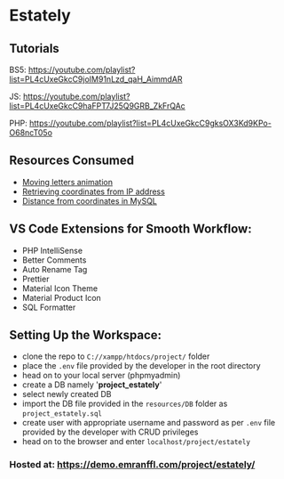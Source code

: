 # Estately

## Tutorials

BS5:
https://youtube.com/playlist?list=PL4cUxeGkcC9joIM91nLzd_qaH_AimmdAR

JS:
https://youtube.com/playlist?list=PL4cUxeGkcC9haFPT7J25Q9GRB_ZkFrQAc

PHP:
https://youtube.com/playlist?list=PL4cUxeGkcC9gksOX3Kd9KPo-O68ncT05o

## Resources Consumed

- [Moving letters animation](https://tobiasahlin.com/moving-letters/#4)
- [Retrieving coordinates from IP address](https://rapidapi.com/ipfind/api/find-any-ip-address-or-domain-location-world-wide/)
- [Distance from coordinates in MySQL](https://stackoverflow.com/a/48263512/13633372)

## VS Code Extensions for Smooth Workflow:

- PHP IntelliSense
- Better Comments
- Auto Rename Tag
- Prettier
- Material Icon Theme
- Material Product Icon
- SQL Formatter

## Setting Up the Workspace:

- clone the repo to `C://xampp/htdocs/project/` folder
- place the `.env` file provided by the developer in the root directory
- head on to your local server (phpmyadmin)
- create a DB namely '**project_estately**'
- select newly created DB
- import the DB file provided in the `resources/DB` folder as `project_estately.sql`
- create user with appropriate username and password as per `.env` file provided by the developer with CRUD privileges 
- head on to the browser and enter `localhost/project/estately`

### Hosted at: https://demo.emranffl.com/project/estately/ 
